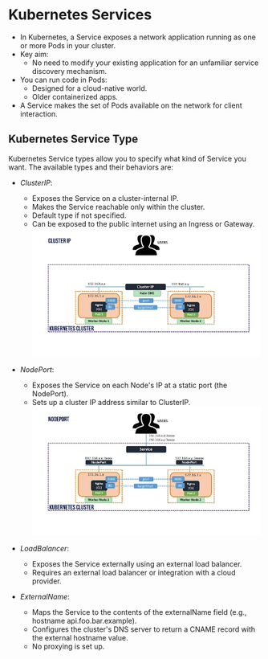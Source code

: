 # Kubernetes Services 


- In Kubernetes, a Service exposes a network application running as one or more Pods in your cluster.
- Key aim:
  - No need to modify your existing application for an unfamiliar service discovery mechanism.
- You can run code in Pods:
  - Designed for a cloud-native world.
  - Older containerized apps.
- A Service makes the set of Pods available on the network for client interaction.

## Kubernetes Service Type

Kubernetes Service types allow you to specify what kind of Service you want. The available types and their behaviors are:

- *ClusterIP*:
  - Exposes the Service on a cluster-internal IP.
  - Makes the Service reachable only within the cluster.
  - Default type if not specified.
  - Can be exposed to the public internet using an Ingress or Gateway. 
  ![ClusterIP](<../../images/kubernetes _clusterip.webp>)

- *NodePort*:
  - Exposes the Service on each Node's IP at a static port (the NodePort).
  - Sets up a cluster IP address similar to ClusterIP.
  ![Node Port](../../images/kubernetes_nodeport.webp)

- *LoadBalancer*:
  - Exposes the Service externally using an external load balancer.
  - Requires an external load balancer or integration with a cloud provider.

- *ExternalName*:
  - Maps the Service to the contents of the externalName field (e.g., hostname api.foo.bar.example).
  - Configures the cluster's DNS server to return a CNAME record with the external hostname value.
  - No proxying is set up.

